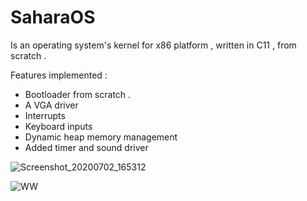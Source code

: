 # SaharaOS
Is an operating system's kernel for x86 platform , written in C11 , from scratch .

Features implemented : 

  - Bootloader from scratch .
  - A VGA driver
  - Interrupts
  - Keyboard inputs
  - Dynamic heap memory management
  - Added timer and sound driver

  ![Screenshot_20200702_165312](https://user-images.githubusercontent.com/18567118/86374491-ea402a00-bc84-11ea-8613-c5c6345fccdd.png)
 
  ![WW](https://user-images.githubusercontent.com/18567118/86509692-19bc7700-bdea-11ea-9ab4-667cbe23ebdb.png)  
